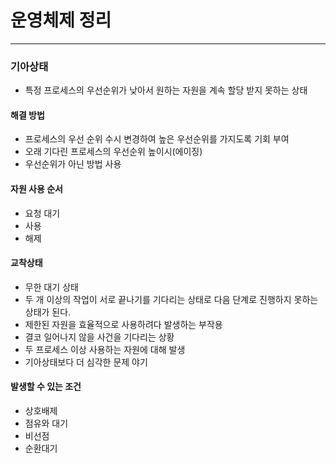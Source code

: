 # 운영체제 정리

------

### 기아상태

- 특정 프로세스의 우선순위가 낮아서 원하는 자원을 계속 할당 받지 못하는 상태

#### 해결 방법

- 프로세스의 우선 순위 수시 변경하여 높은 우선순위를 가지도록 기회 부여
- 오래 기다린 프로세스의 우선순위 높이시(에이징)
- 우선순위가 아닌 방법 사용

#### 자원 사용 순서

- 요청 대기
- 사용
- 해제

#### 교착상태

- 무한 대기 상태
- 두 개 이상의 작업이 서로 끝나기를 기다리는 상태로 다음 단계로 진행하지 못하는 상태가 된다.
- 제한된 자원을 효율적으로 사용하려다 발생하는 부작용
- 결코 일어나지 않을 사건을 기다리는 상황
- 두 프로세스 이상 사용하는 자원에 대해 발생
- 기아상태보다 더 심각한 문제 야기

#### 발생할 수 있는 조건

- 상호배제
- 점유와 대기
- 비선점
- 순환대기
